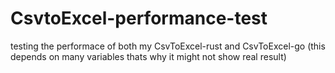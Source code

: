 # CsvtoExcel-performance-test
testing the performace of both my CsvToExcel-rust and CsvToExcel-go (this depends on many variables thats why it might not show real result)
